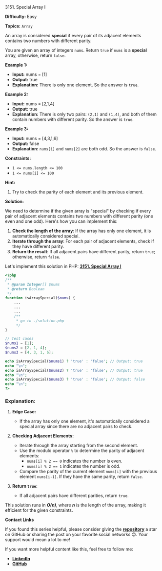 3151\. Special Array I

**Difficulty:** Easy

**Topics:** `Array`

An array is considered **special** if every pair of its adjacent elements contains two numbers with different parity.

You are given an array of integers `nums`. Return `true` if `nums` is a **special** array, otherwise, return `false`.

**Example 1:**

- **Input:** nums = [1]
- **Output:** true
- **Explanation:** There is only one element. So the answer is `true`.

**Example 2:**

- **Input:** nums = [2,1,4]
- **Output:** true
- **Explanation:** There is only two pairs: `(2,1)` and `(1,4)`, and both of them contain numbers with different parity. So the answer is `true`.


**Example 3:**

- **Input:** nums = [4,3,1,6]
- **Output:** false
- **Explanation:** `nums[1]` and `nums[2]` are both odd. So the answer is `false`.



**Constraints:**

- `1 <= nums.length <= 100`
- `1 <= nums[i] <= 100`


**Hint:**
1. Try to check the parity of each element and its previous element.



**Solution:**

We need to determine if the given array is "special" by checking if every pair of adjacent elements contains two numbers with different parity (one even and one odd). Here's how you can implement this:

1. **Check the length of the array**: If the array has only one element, it is automatically considered special.
2. **Iterate through the array**: For each pair of adjacent elements, check if they have different parity.
3. **Return the result**: If all adjacent pairs have different parity, return `true`; otherwise, return `false`.

Let's implement this solution in PHP: **[3151. Special Array I](https://github.com/mah-shamim/leet-code-in-php/tree/main/algorithms/003151-special-array-i/solution.php)**

```php
<?php
/**
 * @param Integer[] $nums
 * @return Boolean
 */
function isArraySpecial($nums) {
    ...
    ...
    ...
    /**
     * go to ./solution.php
     */
}

// Test cases
$nums1 = [1];
$nums2 = [2, 1, 4];
$nums3 = [4, 3, 1, 6];

echo isArraySpecial($nums1) ? 'true' : 'false'; // Output: true
echo "\n";
echo isArraySpecial($nums2) ? 'true' : 'false'; // Output: true
echo "\n";
echo isArraySpecial($nums3) ? 'true' : 'false'; // Output: false
echo "\n";
?>
```

### Explanation:

1. **Edge Case:**
   - If the array has only one element, it's automatically considered a special array since there are no adjacent pairs to check.

2. **Checking Adjacent Elements:**
   - Iterate through the array starting from the second element.
   - Use the modulo operator `%` to determine the parity of adjacent elements:
      - `nums[i] % 2 == 0` indicates the number is even.
      - `nums[i] % 2 == 1` indicates the number is odd.
   - Compare the parity of the current element `nums[i]` with the previous element `nums[i-1]`. If they have the same parity, return `false`.

3. **Return `true`:**
   - If all adjacent pairs have different parities, return `true`.

This solution runs in _**O(n)**_, where _**n**_ is the length of the array, making it efficient for the given constraints.

**Contact Links**

If you found this series helpful, please consider giving the **[repository](https://github.com/mah-shamim/leet-code-in-php)** a star on GitHub or sharing the post on your favorite social networks 😍. Your support would mean a lot to me!

If you want more helpful content like this, feel free to follow me:

- **[LinkedIn](https://www.linkedin.com/in/arifulhaque/)**
- **[GitHub](https://github.com/mah-shamim)**
